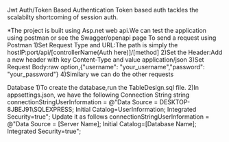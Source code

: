 Jwt Auth/Token Based Authentication
Token based auth tackles the scalabilty shortcoming of session auth.

*The project is built using Asp.net web api.We can test the application using postman or
see the Swagger/openapi page
To send a request using Postman
1)Set Request Type and URL:The path is simply the hostIP:port/api/[controllerName(Auth here)]/[method]
2)Set the Header:Add a new header with key Content-Type and value application/json
3)Set Request Body:raw option,{"username": "your_username","password": "your_password"}
4)Similary we can do the other requests

Database
1)To create the database,run the TableDesign.sql file.
2)In appsettings.json, we have the following Connection String 
string connectionStringUserInformation = @"Data Source = DESKTOP-8JBEJ91\SQLEXPRESS; Initial Catalog=UserInformation; Integrated Security=true";
Update it as follows connectionStringUserInformation = @"Data Source = [Server Name]; Initial Catalog=[Database Name]; Integrated Security=true";